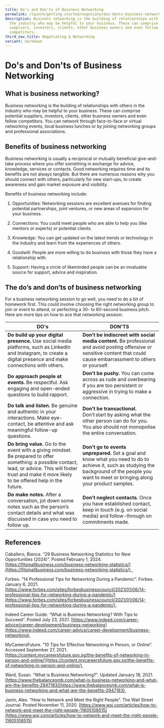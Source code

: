 ```yaml
---
title: Do's and Don'ts of Business Networking
permalink: /launch/getting-started/negotiate/dos-donts-business-networking/
description: Business networking is the building of relationships with others in
  the industry who may be helpful to your business. These can comprise potential
  suppliers, investors, clients, other business owners and even fellow
  competitors.
third_nav_title: Negotiating & Networking
variant: markdown
---
```

# Do's and Don'ts of Business Networking 

## What is business networking? 

Business networking is the building of relationships with others in the industry who may be helpful to your business. These can comprise potential suppliers, investors, clients, other business owners and even fellow competitors. You can network through face-to-face or virtual networking events, local business lunches or by joining networking groups and professional associations.  

## Benefits of business networking 

Business networking is usually a reciprocal or mutually beneficial give-and-take process where you offer something in exchange for advice, knowledge, services or contacts. Good networking requires time and its benefits are not always tangible. But there are numerous reasons why you should connect with others, particularly for new start-ups, to create awareness and gain market exposure and visibility. 

Benefits of business networking include: 

1.  Opportunities: Networking sessions are excellent avenues for finding potential partnerships, joint ventures, or new areas of expansion for your business. 
    
2.  Connections: You could meet people who are able to help you (like mentors or experts) or potential clients. 
    
3.  Knowledge: You can get updated on the latest trends or technology in the industry and learn from the experiences of others. 
    
4.  Goodwill: People are more willing to do business with those they have a relationship with.  
    
5.  Support: Having a circle of likeminded people can be an invaluable source for support, advice and inspiration. 
    

## The do’s and don’ts of business networking 

For a business networking session to go well, you need to do a bit of homework first. This could involve choosing the right networking group to join or event to attend, or perfecting a 30\- to 60\-second business pitch. Here are more tips on how to ace that networking session: 

| DO's | DON'TS |
|---|---|
| **Do build up your digital presence.** Use social media platforms, such as LinkedIn and Instagram, to create a digital presence and make connections with others. | **Don’t be indiscreet with social media content.** Be professional and avoid posting offensive or sensitive content that could cause embarrassment to others or yourself.  |
| **Do approach people at events.** Be respectful. Ask engaging and open-ended questions to build rapport. | **Don’t be pushy.** You can come across as rude and overbearing if you are too persistent or aggressive in trying to make a connection. |
| **Do talk and listen.** Be genuine and authentic in your interactions. Make eye-contact, be attentive and ask meaningful follow-up questions. | **Don’t be transactional.** Don’t start by asking what the other person can do for you. You also should not monopolise the entire conversation. |
| **Do bring value.** Go to the event with a giving mindset. Be prepared to offer something: a possible contact, lead, or advice. This will foster trust and make it more likely to be offered help in the future. | **Don’t go to events unprepared.** Set a goal and know what you need to do to achieve it, such as studying the background of the people you want to meet or bringing along your product samples. |
| **Do make notes.** After a conversation, jot down some notes such as the person’s contact details and what was discussed in case you need to follow up. | **Don’t neglect contacts.** Once you have established contact, keep in touch (e.g. on social media) and follow-through on commitments made. |



## References 

Caballero, Bianca. “29 Business Networking Statistics for New Opportunities (2024)”. Posted February 1, 2024. [https://fitsmallbusiness.com/business-networking-statistics/](https://fitsmallbusiness.com/business-networking-statistics/)  

Forbes. “14 Professional Tips for Networking During a Pandemic”. Forbes. January 6, 2021. [https://www.forbes.com/sites/forbesbusinesscouncil/2021/01/06/14-professional-tips-for-networking-during-a-pandemic/](https://www.forbes.com/sites/forbesbusinesscouncil/2021/01/06/14-professional-tips-for-networking-during-a-pandemic/) 

Indeed Career Guide. “What is Business Networking? With Tips to Succeed”. Posted July 23, 2021. [https://www.indeed.com/career-advice/career-development/business-networking](https://www.indeed.com/career-advice/career-development/business-networking) 

MyCareersFuture. “10 Tips for Effective Networking in Person, or Online”. Accessed September 27, 2021. [https://content.mycareersfuture.gov.sg/the-benefits-of-networking-in-person-and-online/](https://content.mycareersfuture.gov.sg/the-benefits-of-networking-in-person-and-online/) 

Ward, Susan. “What is Business Networking?”. Updated January 18, 2021. [https://www.thebalancesmb.com/what-is-business-networking-and-what-are-the-benefits-2947183](https://www.thebalancesmb.com/what-is-business-networking-and-what-are-the-benefits-2947183) 

Janin, Alex. “How to Network and Meet the Right People”. The Wall Street Journal. Posted November 11, 2020. [https://www.wsj.com/articles/how-to-network-and-meet-the-right-people-11605108515](https://www.wsj.com/articles/how-to-network-and-meet-the-right-people-11605108515)